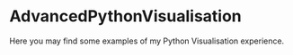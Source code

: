 # AdvancedPythonVisualisation
Here you may find some examples of my Python Visualisation experience.

